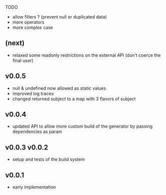 
TODO
- allow filters ? (prevent null or duplicated data)
- more operators
- more complex case

(next)
------
- relaxed some readonly restrictions on the external API (don't coerce the final user)

v0.0.5
------
- null & undefined now allowed as static values
- improved log traces
- changed returned subject to a map with 3 flavors of subject

v0.0.4
------
- updated API to allow more custom build of the generator by passing dependencies as param

v0.0.3
v0.0.2
------
- setup and tests of the build system

v0.0.1
------
- early implementation
